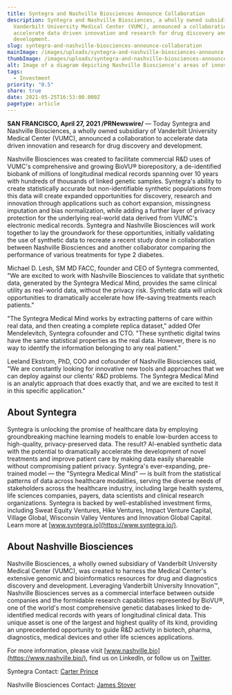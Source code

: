 ```yaml
---
title: Syntegra and Nashville Biosciences Announce Collaboration
description: Syntegra and Nashville Biosciences, a wholly owned subsidiary of
  Vanderbilt University Medical Center (VUMC), announced a collaboration to
  accelerate data driven innovation and research for drug discovery and
  development.
slug: syntegra-and-nashville-biosciences-announce-collaboration
mainImage: /images/uploads/syntegra-and-nashville-biosciences-announce-collaboration-featured.jpg
thumbImage: /images/uploads/syntegra-and-nashville-biosciences-announce-collaboration-thumb.jpg
alt: Image of a diagram depicting Nashville Bioscience's areas of innovation.
tags:
  - Investment
priority: "0.5"
share: true
date: 2021-05-25T16:53:00.000Z
pagetype: article
---
```

**SAN FRANCISCO, April 27, 2021 /PRNewswire/** — Today Syntegra and Nashville Biosciences, a wholly owned subsidiary of Vanderbilt University Medical Center (VUMC), announced a collaboration to accelerate data driven innovation and research for drug discovery and development.

Nashville Biosciences was created to facilitate commercial R&D uses of VUMC's comprehensive and growing BioVU® biorepository, a de-identified biobank of millions of longitudinal medical records spanning over 10 years with hundreds of thousands of linked genetic samples. Syntegra's ability to create statistically accurate but non-identifiable synthetic populations from this data will create expanded opportunities for discovery, research and innovation through applications such as cohort expansion, missingness imputation and bias normalization, while adding a further layer of privacy protection for the underlying real-world data derived from VUMC's electronic medical records. Syntegra and Nashville Biosciences will work together to lay the groundwork for these opportunities, initially validating the use of synthetic data to recreate a recent study done in collaboration between Nashville Biosciences and another collaborator comparing the performance of various treatments for type 2 diabetes.

Michael D. Lesh, SM MD FACC, founder and CEO of Syntegra commented, "We are excited to work with Nashville Biosciences to validate that synthetic data, generated by the Syntegra Medical Mind, provides the same clinical utility as real-world data, without the privacy risk.  Synthetic data will unlock opportunities to dramatically accelerate how life-saving treatments reach patients."

"The Syntegra Medical Mind works by extracting patterns of care within real data, and then creating a complete replica dataset," added Ofer Mendelevitch, Syntegra cofounder and CTO. "These synthetic digital twins have the same statistical properties as the real data. However, there is no way to identify the information belonging to any real patient."

Leeland Ekstrom, PhD, COO and cofounder of Nashville Biosciences said, "We are constantly looking for innovative new tools and approaches that we can deploy against our clients' R&D problems. The Syntegra Medical Mind is an analytic approach that does exactly that, and we are excited to test it in this specific application."

## About Syntegra

Syntegra is unlocking the promise of healthcare data by employing groundbreaking machine learning models to enable low-burden access to high-quality, privacy-preserved data. The result? AI-enabled synthetic data with the potential to dramatically accelerate the development of novel treatments and improve patient care by making data easily shareable without compromising patient privacy. Syntegra's ever-expanding, pre-trained model — the "Syntegra Medical Mind" — is built from the statistical patterns of data across healthcare modalities, serving the diverse needs of stakeholders across the healthcare industry, including large health systems, life sciences companies, payers, data scientists and clinical research organizations. Syntegra is backed by well-established investment firms, including Sweat Equity Ventures, Hike Ventures, Impact Venture Capital, Village Global, Wisconsin Valley Ventures and Innovation Global Capital. Learn more at [www.syntegra.io](https://www.syntegra.io/).

## About Nashville Biosciences

Nashville Biosciences, a wholly owned subsidiary of Vanderbilt University Medical Center (VUMC), was created to harness the Medical Center's extensive genomic and bioinformatics resources for drug and diagnostics discovery and development. Leveraging Vanderbilt University Innovation™, Nashville Biosciences serves as a commercial interface between outside companies and the formidable research capabilities represented by BioVU®, one of the world's most comprehensive genetic databases linked to de-identified medical records with years of longitudinal clinical data. This unique asset is one of the largest and highest quality of its kind, providing an unprecedented opportunity to guide R&D activity in biotech, pharma, diagnostics, medical devices and other life sciences applications.

For more information, please visit [www.nashville.bio](https://www.nashville.bio/), find us on LinkedIn, or follow us on [Twitter](https://twitter.com/NashvilleBio).

Syntegra Contact:
[Carter Prince](<mailto: carter@syntegra.io>)

Nashville Biosciences Contact:
[James Stover](<mailto: james@nashvillebiosciences.com>)